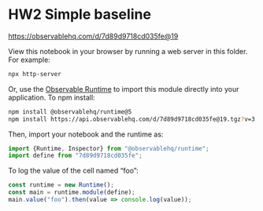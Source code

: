# HW2 Simple baseline

https://observablehq.com/d/7d89d9718cd035fe@19

View this notebook in your browser by running a web server in this folder. For
example:

~~~sh
npx http-server
~~~

Or, use the [Observable Runtime](https://github.com/observablehq/runtime) to
import this module directly into your application. To npm install:

~~~sh
npm install @observablehq/runtime@5
npm install https://api.observablehq.com/d/7d89d9718cd035fe@19.tgz?v=3
~~~

Then, import your notebook and the runtime as:

~~~js
import {Runtime, Inspector} from "@observablehq/runtime";
import define from "7d89d9718cd035fe";
~~~

To log the value of the cell named “foo”:

~~~js
const runtime = new Runtime();
const main = runtime.module(define);
main.value("foo").then(value => console.log(value));
~~~
